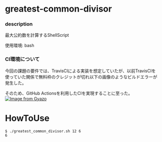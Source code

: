 # greatest-common-divisor

### description
最大公約数を計算するShellScript

使用環境: bash

### CI環境について
今回の課題の要件では、TravisCIによる実装を想定していたが、以前TravisCIを使っていた関係で無料枠のクレジットが切れ以下の画像のようなビルドエラーが発生した。

そのため、GitHub Actionsを利用したCIを実現することに至った。
[![Image from Gyazo](https://i.gyazo.com/5f286c11befd43c44c4a90dda5d517c3.png)](https://gyazo.com/5f286c11befd43c44c4a90dda5d517c3)

# HowToUse
```
$ ./greatest_common_divisor.sh 12 6
6
```
